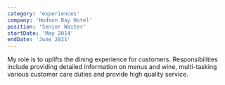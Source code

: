```yaml
---
category: 'experiences'
company: 'Hodson Bay Hotel'
position: 'Senior Waiter'
startDate: 'May 2014'
endDate: 'June 2021'
---
```


My role is to uplifts the dining experience for customers.
Responsibilities include providing detailed information on menus and wine, multi-tasking various customer care duties and provide high quality service.
